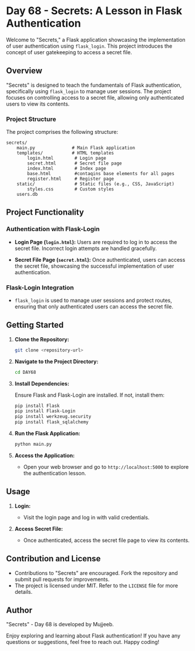 # Day 68 - Secrets: A Lesson in Flask Authentication

Welcome to "Secrets," a Flask application showcasing the implementation of user authentication using `flask_login`. This project introduces the concept of user gatekeeping to access a secret file.

## Overview

"Secrets" is designed to teach the fundamentals of Flask authentication, specifically using `flask_login` to manage user sessions. The project focuses on controlling access to a secret file, allowing only authenticated users to view its contents.

### Project Structure

The project comprises the following structure:

```
secrets/
    main.py              # Main Flask application
    templates/           # HTML templates
        login.html        # Login page
        secret.html       # Secret file page
        index.html        # Index page
        base.html         #contaqins base elements for all pages
        register.html     # Register page
    static/               # Static files (e.g., CSS, JavaScript)
        styles.css        # Custom styles
    users.db
```

## Project Functionality

### Authentication with Flask-Login

- **Login Page (`login.html`):** Users are required to log in to access the secret file. Incorrect login attempts are handled gracefully.

- **Secret File Page (`secret.html`):** Once authenticated, users can access the secret file, showcasing the successful implementation of user authentication.

### Flask-Login Integration

- `flask_login` is used to manage user sessions and protect routes, ensuring that only authenticated users can access the secret file.

## Getting Started

1. **Clone the Repository:**

   ```bash
   git clone <repository-url>
   ```

2. **Navigate to the Project Directory:**

   ```bash
   cd DAY68
   ```

3. **Install Dependencies:**

   Ensure Flask and Flask-Login are installed. If not, install them:

   ```bash
   pip install Flask
   pip install Flask-Login
   pip install werkzeug.security
   pip install flask_sqlalchemy
   ```

4. **Run the Flask Application:**

   ```bash
   python main.py
   ```

5. **Access the Application:**

   - Open your web browser and go to `http://localhost:5000` to explore the authentication lesson.

## Usage

1. **Login:**
   - Visit the login page and log in with valid credentials.

2. **Access Secret File:**
   - Once authenticated, access the secret file page to view its contents.

## Contribution and License

- Contributions to "Secrets" are encouraged. Fork the repository and submit pull requests for improvements.
- The project is licensed under MIT. Refer to the `LICENSE` file for more details.

## Author

"Secrets" - Day 68 is developed by Mujjeeb.

Enjoy exploring and learning about Flask authentication! If you have any questions or suggestions, feel free to reach out. Happy coding!